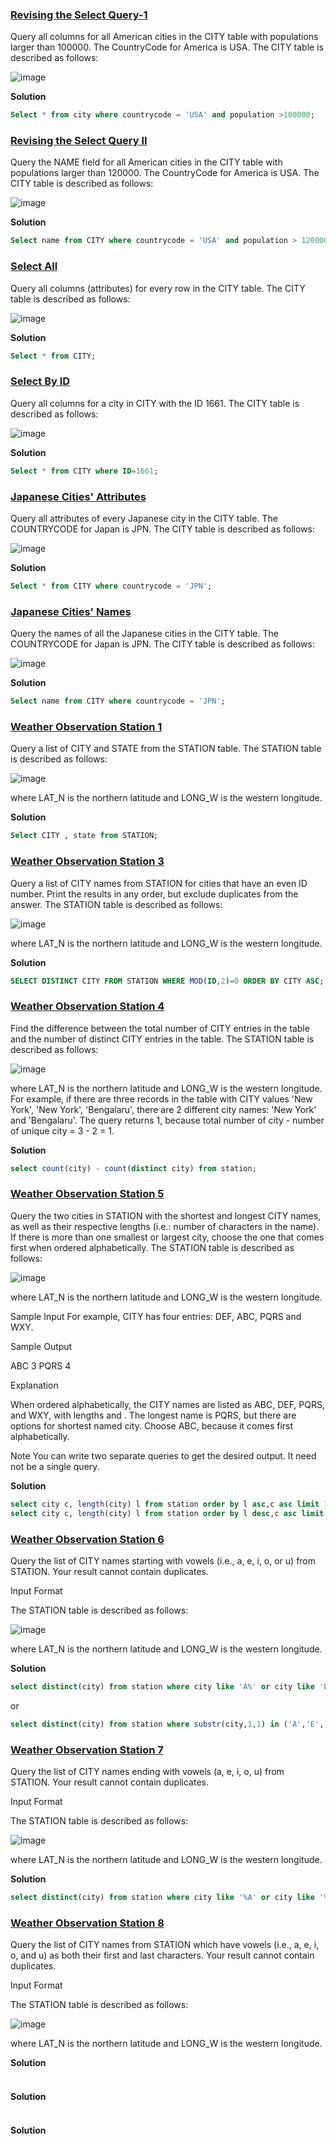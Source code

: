 ### **[Revising the Select Query-1](https://www.hackerrank.com/challenges/revising-the-select-query)**
Query all columns for all American cities in the CITY table with populations larger than 100000. The CountryCode for America is USA.
The CITY table is described as follows:

![image](https://github.com/Vishnu-Pavan/SQL-hackerrank-problems/assets/83069735/906a83c2-19d1-4eaf-b263-2c08b1b535cd)

**Solution**
```sql
Select * from city where countrycode = 'USA' and population >100000;
```

### **[Revising the Select Query II](https://www.hackerrank.com/challenges/revising-the-select-query-2/problem?isFullScreen=true)**
Query the NAME field for all American cities in the CITY table with populations larger than 120000. The CountryCode for America is USA.
The CITY table is described as follows:

![image](https://github.com/Vishnu-Pavan/SQL-hackerrank-problems/assets/83069735/19d184dd-77f2-46a5-b30d-de4234b33306)

**Solution**
```sql
Select name from CITY where countrycode = 'USA' and population > 120000;
```

### **[Select All](https://www.hackerrank.com/challenges/select-all-sql/problem?isFullScreen=true)**
Query all columns (attributes) for every row in the CITY table.
The CITY table is described as follows:

![image](https://github.com/Vishnu-Pavan/SQL-hackerrank-problems/assets/83069735/bbd6afb5-9d09-480a-8b7f-d74d18ddbf95)

**Solution**
```sql
Select * from CITY;
```

### **[Select By ID](https://www.hackerrank.com/challenges/select-by-id/problem?isFullScreen=true)**
Query all columns for a city in CITY with the ID 1661.
The CITY table is described as follows:

![image](https://github.com/Vishnu-Pavan/SQL-hackerrank-problems/assets/83069735/2a1e845c-65e3-47f2-bb0e-fdd9e96dd1bc)

**Solution**
```sql
Select * from CITY where ID=1661;
```

### **[Japanese Cities' Attributes](https://www.hackerrank.com/challenges/japanese-cities-attributes/problem?isFullScreen=true)**
Query all attributes of every Japanese city in the CITY table. The COUNTRYCODE for Japan is JPN.
The CITY table is described as follows:

![image](https://github.com/Vishnu-Pavan/SQL-hackerrank-problems/assets/83069735/c6986c1f-344d-4206-a33b-cce1dae17f1d)

**Solution**
```sql
Select * from CITY where countrycode = 'JPN';
```

### **[Japanese Cities' Names](https://www.hackerrank.com/challenges/japanese-cities-name/problem?isFullScreen=true)**
Query the names of all the Japanese cities in the CITY table. The COUNTRYCODE for Japan is JPN.
The CITY table is described as follows:

![image](https://github.com/Vishnu-Pavan/SQL-hackerrank-problems/assets/83069735/684311da-b4bf-4444-9ccf-bbe8a21bce18)

**Solution**
```sql
Select name from CITY where countrycode = 'JPN';
```

### **[Weather Observation Station 1](https://www.hackerrank.com/challenges/weather-observation-station-1/problem?isFullScreen=true)**
Query a list of CITY and STATE from the STATION table.
The STATION table is described as follows:

![image](https://github.com/Vishnu-Pavan/SQL-hackerrank-problems/assets/83069735/dc6492cb-28e5-428a-a202-113ea3e5a5aa)

where LAT_N is the northern latitude and LONG_W is the western longitude.

**Solution**
```sql
Select CITY , state from STATION;
```

### **[Weather Observation Station 3](https://www.hackerrank.com/challenges/weather-observation-station-3/problem?isFullScreen=true)**
Query a list of CITY names from STATION for cities that have an even ID number. Print the results in any order, but exclude duplicates from the answer.
The STATION table is described as follows:

![image](https://github.com/Vishnu-Pavan/SQL-hackerrank-problems/assets/83069735/f2c67798-5082-42d7-99b7-565ca1ed05c7)

where LAT_N is the northern latitude and LONG_W is the western longitude.

**Solution**
```sql
SELECT DISTINCT CITY FROM STATION WHERE MOD(ID,2)=0 ORDER BY CITY ASC;
```
### **[Weather Observation Station 4]()**
Find the difference between the total number of CITY entries in the table and the number of distinct CITY entries in the table.
The STATION table is described as follows:

![image](https://github.com/Vishnu-Pavan/SQL-hackerrank-problems/assets/83069735/5dcdd4cb-5c57-4f4c-afad-27055893d93a)

where LAT_N is the northern latitude and LONG_W is the western longitude.
For example, if there are three records in the table with CITY values 'New York', 'New York', 'Bengalaru', there are 2 different city names: 'New York' and 'Bengalaru'. 
The query returns 1, because total number of city - number of unique city = 3 - 2 = 1.

**Solution**
```sql
select count(city) - count(distinct city) from station;
```

### **[Weather Observation Station 5](https://www.hackerrank.com/challenges/weather-observation-station-5/problem?isFullScreen=true)**
Query the two cities in STATION with the shortest and longest CITY names, as well as their respective lengths (i.e.: number of characters in the name). If there is more than one smallest or largest city, choose the one that comes first when ordered alphabetically.
The STATION table is described as follows:

![image](https://github.com/Vishnu-Pavan/SQL-hackerrank-problems/assets/83069735/9b2f48af-b5d7-40a2-8008-b817977e72c3)

where LAT_N is the northern latitude and LONG_W is the western longitude.

Sample Input
For example, CITY has four entries: DEF, ABC, PQRS and WXY.

Sample Output

ABC 3
PQRS 4

Explanation

When ordered alphabetically, the CITY names are listed as ABC, DEF, PQRS, and WXY, with lengths  and . The longest name is PQRS, but there are  options for shortest named city. Choose ABC, because it comes first alphabetically.

Note
You can write two separate queries to get the desired output. It need not be a single query.

**Solution**
```sql
select city c, length(city) l from station order by l asc,c asc limit 1;
select city c, length(city) l from station order by l desc,c asc limit 1;
```

### **[Weather Observation Station 6](https://www.hackerrank.com/challenges/weather-observation-station-6/problem?isFullScreen=true)**
Query the list of CITY names starting with vowels (i.e., a, e, i, o, or u) from STATION. Your result cannot contain duplicates.

Input Format

The STATION table is described as follows:

![image](https://github.com/Vishnu-Pavan/SQL-hackerrank-problems/assets/83069735/b81a848e-e271-4670-b1ba-a5ee5b2ffd14)

where LAT_N is the northern latitude and LONG_W is the western longitude.

**Solution**
```sql
select distinct(city) from station where city like 'A%' or city like 'E%' or city like 'I%' or city like 'O%' or city like 'U%';
```
or
```sql
select distinct(city) from station where substr(city,1,1) in ('A','E','I','O','U');
```

### **[Weather Observation Station 7](https://www.hackerrank.com/challenges/weather-observation-station-7/problem?isFullScreen=true)**
Query the list of CITY names ending with vowels (a, e, i, o, u) from STATION. Your result cannot contain duplicates.

Input Format

The STATION table is described as follows:

![image](https://github.com/Vishnu-Pavan/SQL-hackerrank-problems/assets/83069735/a0c4af75-3897-4a8e-be53-08275b65877b)

where LAT_N is the northern latitude and LONG_W is the western longitude.

**Solution**
```sql
select distinct(city) from station where city like '%A' or city like '%E' or city like '%I' or city like '%O' or city like '%U';
```

### **[Weather Observation Station 8](https://www.hackerrank.com/challenges/weather-observation-station-8/problem?isFullScreen=true)**
Query the list of CITY names from STATION which have vowels (i.e., a, e, i, o, and u) as both their first and last characters. Your result cannot contain duplicates.

Input Format

The STATION table is described as follows:

![image](https://github.com/Vishnu-Pavan/SQL-hackerrank-problems/assets/83069735/5cb2eaa0-ce8b-4986-aba5-46e2b9691826)

where LAT_N is the northern latitude and LONG_W is the western longitude.

**Solution**
```sql

```
### **[]()**

**Solution**
```sql

```
### **[]()**

**Solution**
```sql

```
